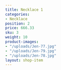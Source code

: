 ```yaml
---
title: Necklace 1
categories:
- Necklace
position: 2
price: 666.33
sku: 3
weight: 10
product-images:
- "/uploads/Jen-77.jpg"
- "/uploads/Jen-79.jpg"
- "/uploads/Jen-78.jpg"
layout: shop-item
---
```


